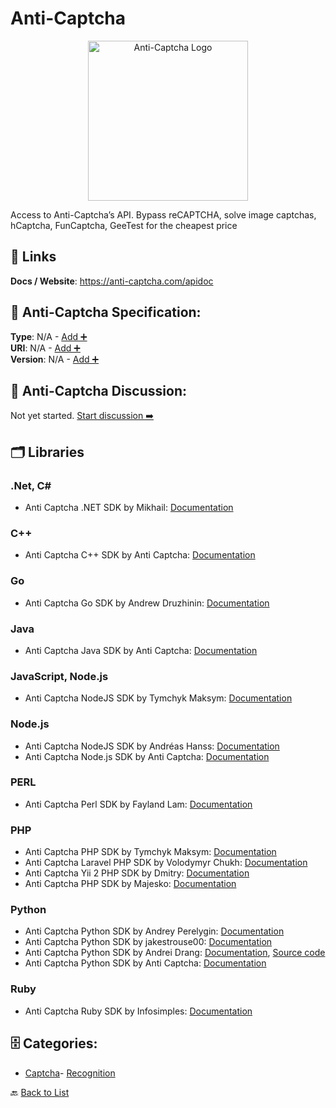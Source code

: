 # Anti-Captcha
<p align="center">
    <img width="256" src="https://raw.githubusercontent.com/apis-list/apis-list/main/apis/anti-captcha/logo_256x256.png" alt="Anti-Captcha Logo"/>
</p>
Access to Anti-Captcha’s API.  Bypass reCAPTCHA, solve image captchas, hCaptcha, FunCaptcha, GeeTest for the cheapest price

##  🔗 Links
**Docs / Website**: https://anti-captcha.com/apidoc

## 🧬 Anti-Captcha Specification:
**Type**: N/A - [Add ➕](https://github.com/apis-list/apis-list/edit/main/apis.yaml#812)  
**URI**: N/A - [Add ➕](https://github.com/apis-list/apis-list/edit/main/apis.yaml#812)  
**Version**: N/A - [Add ➕](https://github.com/apis-list/apis-list/edit/main/apis.yaml#812)

## 💬 Anti-Captcha Discussion:
Not yet started. [Start discussion ➡️](https://github.com/apis-list/apis-list/discussions/new)

## 🗂️ Libraries
### .Net, C#
- Anti Captcha .NET SDK by Mikhail: [Documentation](https://github.com/Shifu462/AnticaptchaNet)
### C++
- Anti Captcha C++ SDK by Anti Captcha: [Documentation](https://anti-captcha.com/apidoc)
### Go
- Anti Captcha Go SDK by Andrew Druzhinin: [Documentation](https://github.com/drzhnin/go-anti-captcha)
### Java
- Anti Captcha Java SDK by Anti Captcha: [Documentation](https://code.google.com/archive/p/java-antigate/)
### JavaScript, Node.js
- Anti Captcha NodeJS SDK by Tymchyk Maksym: [Documentation](https://github.com/m-tymchyk/resolve-anticaptcha)
### Node.js
- Anti Captcha NodeJS SDK by Andréas Hanss: [Documentation](https://github.com/ScreamZ/anti-captcha)
- Anti Captcha Node.js SDK by Anti Captcha: [Documentation](https://www.npmjs.com/package/antigate)
### PERL
- Anti Captcha Perl SDK by Fayland Lam: [Documentation](https://github.com/fayland/perl-WebService-AntiCaptcha)
### PHP
- Anti Captcha PHP SDK by Tymchyk Maksym: [Documentation](https://github.com/m-tymchyk/php-anticaptcha-v2)
- Anti Captcha Laravel PHP SDK by Volodymyr Chukh: [Documentation](https://github.com/vovarpd/laravel-anticaptcha)
- Anti Captcha Yii 2 PHP SDK by Dmitry: [Documentation](https://github.com/sabirov/yii2-AntiCaptcha)
- Anti Captcha PHP SDK by Majesko: [Documentation](https://github.com/Majesko/anti-captcha)
### Python
- Anti Captcha Python SDK by Andrey Perelygin: [Documentation](https://github.com/AndreyPerelygin/anticaptcha)
- Anti Captcha Python SDK by jakestrouse00: [Documentation](https://github.com/jakestrouse00/AntiCaptcha-python-wrapper)
- Anti Captcha Python SDK by Andrei Drang: [Documentation](https://github.com/AndreiDrang/python3-anticaptcha), [Source code](https://pypi.org/project/python3-anticaptcha/1.2.5/)
- Anti Captcha Python SDK by Anti Captcha: [Documentation](https://github.com/gotlium/antigate/tree/master/docs)
### Ruby
- Anti Captcha Ruby SDK by Infosimples: [Documentation](https://github.com/infosimples/anti_captcha)


## 🗄️ Categories:
- [Captcha](https://github.com/apis-list/apis-list#captcha-)- [Recognition](https://github.com/apis-list/apis-list#recognition-)

🔙  [Back to List](https://github.com/apis-list/apis-list)
